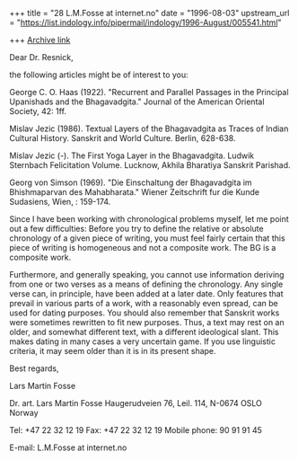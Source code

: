 +++
title = "28 L.M.Fosse at internet.no"
date = "1996-08-03"
upstream_url = "https://list.indology.info/pipermail/indology/1996-August/005541.html"

+++
[Archive link](https://list.indology.info/pipermail/indology/1996-August/005541.html)

Dear Dr. Resnick,

the following articles might be of interest to you:

George C. O. Haas (1922). "Recurrent and Parallel Passages in the Principal
Upanishads and the Bhagavadgita." Journal of the American Oriental Society,
42: 1ff.

Mislav Jezic (1986). Textual Layers of the Bhagavadgita as Traces of Indian
Cultural History. Sanskrit and World Culture. Berlin, 628-638.

Mislav Jezic (-). The First Yoga Layer in the Bhagavadgita. Ludwik
Sternbach Felicitation Volume. Lucknow, Akhila Bharatiya Sanskrit Parishad.


Georg von Simson (1969). "Die Einschaltung der Bhagavadgita im
Bhishmaparvan des Mahabharata." Wiener Zeitschrift fur die Kunde Sudasiens,
Wien,  : 159-174.

Since I have been working with chronological problems myself, let me point
out a few difficulties: Before you try to define the relative or absolute
chronology of a given piece of writing, you must feel fairly certain that
this piece of writing is homogeneous and not a composite work. The BG is a
composite work.

Furthermore, and generally speaking, you cannot use information deriving
from one or two verses as a means of defining the chronology. Any single
verse can, in principle, have been added at a later date. Only features
that prevail in various parts of a work, with a reasonably even spread, can
be used for dating purposes. You should also remember that Sanskrit works
were sometimes rewritten to fit new purposes. Thus, a text may rest on an
older, and somewhat different text, with a different ideological slant.
This makes dating in many cases a very uncertain game. If you use
linguistic criteria, it may seem older than it is in its present shape.

Best regards,

Lars Martin Fosse



Dr. art. Lars Martin Fosse
Haugerudveien 76, Leil. 114,
N-0674 OSLO Norway

Tel: +47 22 32 12 19
Fax: +47 22 32 12 19
Mobile phone: 90 91 91 45

E-mail: L.M.Fosse at internet.no






